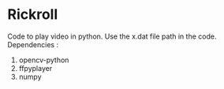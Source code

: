# Rickroll
Code to play video in python.
Use the x.dat file path in the code.
Dependencies : 
1) opencv-python
2) ffpyplayer
3) numpy
